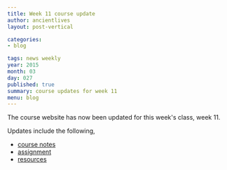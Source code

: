 ```yaml
---
title: Week 11 course update
author: ancientlives
layout: post-vertical

categories:
- blog

tags: news weekly
year: 2015
month: 03
day: 027
published: true
summary: course updates for week 11
menu: blog
---
```


The course website has now been updated for this week's class, week 11.

Updates include the following,

* [course notes](/notes) 
* [assignment](/assignments) 
* [resources](/links)


